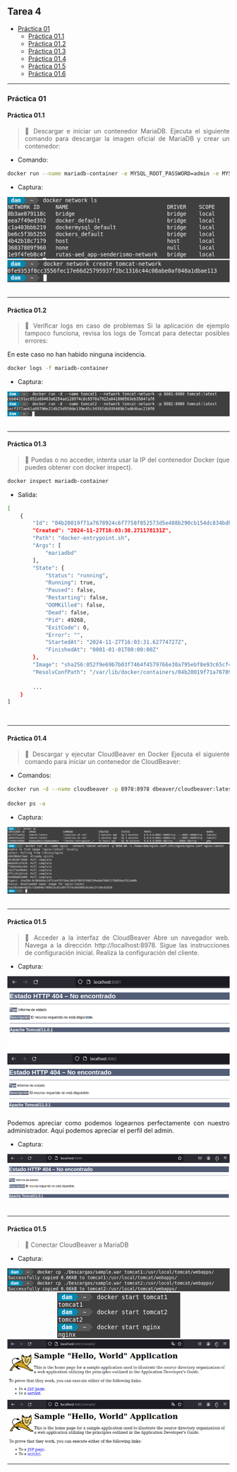 <div align="justify">

## Tarea 4

- [Práctica 01](#práctica-01)
    - [Práctica 01.1](#práctica-011)
    - [Práctica 01.2](#práctica-012)
    - [Práctica 01.3](#práctica-013)
    - [Práctica 01.4](#práctica-014)
    - [Práctica 01.5](#práctica-015)
    - [Práctica 01.6](#práctica-016)

***

### Práctica 01

#### Práctica 01.1

> 📂
> Descargar e iniciar un contenedor MariaDB. Ejecuta el siguiente comando para descargar la imagen oficial de MariaDB y crear un contenedor:
>

- Comando:
```bash
docker run --name mariadb-container -e MYSQL_ROOT_PASSWORD=admin -e MYSQL_DATABASE=exampledb -p 3306:3306 -d mariadb:latest
```

- Captura:
<div align="center">
<img src="./img/p1-1.png"/>
<img src="./img/p1-2.png"/>
</div>

<br>

***

#### Práctica 01.2

> 📂
> Verificar logs en caso de problemas
Si la aplicación de ejemplo tampoco funciona, revisa los logs de Tomcat para detectar posibles errores:
>

En este caso no han habido ninguna incidencia. 

```bash
docker logs -f mariadb-container
```

- Captura:
<div align="center">
<img src="./img/p1-3.png"/>
</div>

</br>

***


#### Práctica 01.3

> 📂
> Puedas o no acceder, intenta usar la IP del contenedor Docker (que puedes obtener con docker inspect).
>


```bash
docker inspect mariadb-container
```

- Salida:
```bash
[
    {
        "Id": "04b20019f71a7678924c6f7758f852573d5e488b290cb154dc834bdbb2105c34",
        "Created": "2024-11-27T16:03:30.271178131Z",
        "Path": "docker-entrypoint.sh",
        "Args": [
            "mariadbd"
        ],
        "State": {
            "Status": "running",
            "Running": true,
            "Paused": false,
            "Restarting": false,
            "OOMKilled": false,
            "Dead": false,
            "Pid": 49268,
            "ExitCode": 0,
            "Error": "",
            "StartedAt": "2024-11-27T16:03:31.62774727Z",
            "FinishedAt": "0001-01-01T00:00:00Z"
        },
        "Image": "sha256:052f9e69b7b03f7464f4579766e30a795ebf8e93c65cf47698e2869bf882bbe3",
        "ResolvConfPath": "/var/lib/docker/containers/04b20019f71a7678924c6f7758f852573d5e488b290cb154dc834bdbb2105c34/resolv.conf",

        ...
    }
]
```

</br>

***

#### Práctica 01.4

> 📂
> Descargar y ejecutar CloudBeaver en Docker
Ejecuta el siguiente comando para iniciar un contenedor de CloudBeaver:
>

- Comandos:
```bash
docker run -d --name cloudbeaver -p 8978:8978 dbeaver/cloudbeaver:latest

docker ps -a
```


- Captura:
<div align="center">
<img src="./img/p1-4.png"/>
<img src="./img/p1-5.png"/>

</div>

</br>

***


#### Práctica 01.5

> 📂
> Acceder a la interfaz de CloudBeaver
Abre un navegador web.
Navega a la dirección http://localhost:8978.
Sigue las instrucciones de configuración inicial.
Realiza la configuración del cliente.
>

- Captura:
<div align="center">
<img src="./img/p1-6.png"/>
<img src="./img/p1-7.png"/>

</div>

Podemos apreciar como podemos logearnos perfectamente con nuestro administrador. Aquí podemos apreciar el perfil del admin.

- Captura:
<div align="center">
<img src="./img/p1-8.png"/>
</div>
</br>

***

#### Práctica 01.5

> 📂
> Conectar CloudBeaver a MariaDB
>

- Captura:
<div align="center">
<img src="./img/p1-9.png"/>
<img src="./img/p1-10.png"/>
<img src="./img/p1-11.png"/>
<img src="./img/p1-12.png"/>
</div>


***

